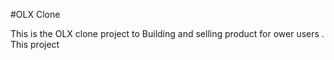 #OLX Clone<br>

This is the OLX clone project to Building and selling product for ower users .
This project 
